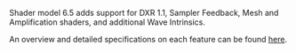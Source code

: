 Shader model 6.5 adds support for DXR 1.1, Sampler Feedback, Mesh and Amplification shaders, and additional Wave Intrinsics.

An overview and detailed specifications on each feature can be found [here](https://microsoft.github.io/DirectX-Specs/d3d/HLSL_ShaderModel6_5.html). 




